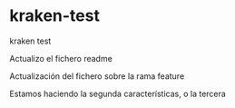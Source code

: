 # kraken-test
kraken test

Actualizo el fichero readme

Actualización del fichero sobre la rama feature

Estamos haciendo la segunda características, o la tercera